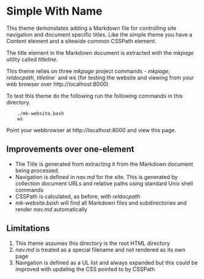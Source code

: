 
# Simple With Name

This theme demonstates adding a Markdown file for controlling site navigation and
document specific titles. Like the simple theme you have a Content element and
a sitewide common CSSPath element.

The title element in the Markdown document is extracted with the _mkpage_ utility 
called _titleline_.  

This theme relies on three _mkpage_ project commands - _mkpage_, _reldocpath_,
_titleline_` and _ws_ (for testing the website and viewing from your web browser 
over http://localhost:8000)

To test this theme do the following run the following commands in this directory.

```shell
    ./mk-website.bash
    ws
```

Point your webbrowser at http://localhost:8000 and view this page.

## Improvements over one-element

+ The Title is generated from extracting it from the Markdown document being processed.
+ Navigation is defined in _nav.md_ for the site. This is generated by collection document URLs and relative paths using standard Unix shell commands
+ CSSPath is calculated, as before, with _reldocpath_
+ _mk-website.bash_ will find all Markdown files and subdirectories and render _nav.md_ automatically


## Limitations

1. This theme assumes this directory is the root HTML directory
2. _nav.md_ is treated as a special filename and not rendered as its own page
3. Navigation is defined as a UL list and always expanded but this could be improved with updating the CSS pointed to by CSSPath


